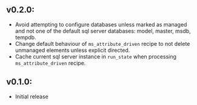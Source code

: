 ## v0.2.0:

* Avoid attempting to configure databases unless marked as managed and not one of the default
  sql server databases: model, master, msdb, tempdb.
* Change default behaviour of `ms_attribute_driven` recipe to not delete unmanaged elements
  unless explicit directed.
* Cache current sql server instance in `run_state` when processing `ms_attribute_driven` recipe.

## v0.1.0:

* Initial release
